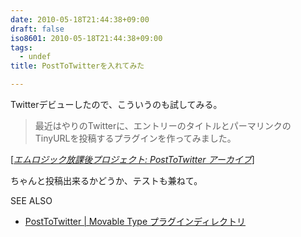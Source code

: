 ```yaml
---
date: 2010-05-18T21:44:38+09:00
draft: false
iso8601: 2010-05-18T21:44:38+09:00
tags:
  - undef
title: PostToTwitterを入れてみた

---
```


<p>Twitterデビューしたので、こういうのも試してみる。</p>

<blockquote cite="http://labs.m-logic.jp/cat2/posttotwitter/" title="エムロジック放課後プロジェクト: PostToTwitter アーカイブ" class="blockquote"><p>最近はやりのTwitterに、エントリーのタイトルとパーマリンクのTinyURLを投稿するプラグインを作ってみました。</p></blockquote>

<div class="cite">[<cite><a href="http://labs.m-logic.jp/cat2/posttotwitter/">エムロジック放課後プロジェクト: PostToTwitter アーカイブ</a></cite>]</div>

<p>ちゃんと投稿出来るかどうか、テストも兼ねて。</p>

<div>
<p>SEE ALSO</p>
<ul>
<li><a href="http://www.movabletype.jp/plugins/posttotwitter.html">PostToTwitter | Movable Type プラグインディレクトリ</a></li>
</ul>
</div>
    	